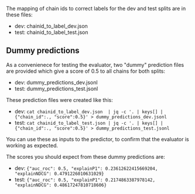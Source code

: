 The mapping of chain ids to correct labels for the dev and test splits are in
these files:

* dev: chainid_to_label_dev.json
* test: chainid_to_label_test.json

## Dummy predictions

As a convenienece for testing the evaluator, two "dummy" prediction files
are provided which give a score of 0.5 to all chains for both splits:

* dev: dummy_predictions_dev.jsonl
* test: dummy_predictions_test.jsonl

These prediction files were created like this:

* dev: `cat chainid_to_label_dev.json  | jq -c '. | keys[] | {"chain_id":., "score":0.5}' > dummy_predictions_dev.jsonl`
* test: `cat chainid_to_label_test.json | jq -c '. | keys[] | {"chain_id":., "score":0.5}' > dummy_predictions_test.jsonl`

You can use these as inputs to the predictor, to confirm that the evaluator is working as expected.

The scores you should expect from these dummy predictions are:

* dev: `{"auc_roc": 0.5, "explainP1": 0.23612622415669204, "explainNDCG": 0.4791226010631029}`
* test: `{"auc_roc": 0.5, "explainP1": 0.2174863387978142, "explainNDCG": 0.48617247810718606}`
